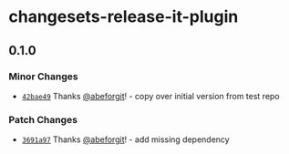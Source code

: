 # changesets-release-it-plugin

## 0.1.0

### Minor Changes

- [`42bae49`](https://github.com/abeforgit/changesets-release-it-plugin/commit/42bae496f8d17c2fb5d95b030f028f9e9ae576b9) Thanks [@abeforgit](https://github.com/abeforgit)! - copy over initial version from test repo

### Patch Changes

- [`3691a97`](https://github.com/abeforgit/changesets-release-it-plugin/commit/3691a9794a38ada1614520576d5a95d9edafe993) Thanks [@abeforgit](https://github.com/abeforgit)! - add missing dependency
